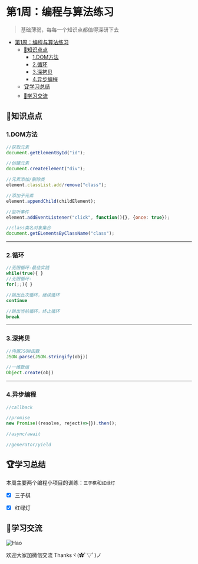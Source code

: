 # 第1周：编程与算法练习

>基础薄弱，每每一个知识点都值得深研下去

<!-- TOC -->

- [第1周：编程与算法练习](#第1周编程与算法练习)
  - [:lollipop:知识点点](#lollipop知识点点)
    - [1.DOM方法](#1dom方法)
    - [2.循环](#2循环)
    - [3.深拷贝](#3深拷贝)
    - [4.异步编程](#4异步编程)
  - [:trophy:学习总结](#trophy学习总结)
  - [:gift_heart:学习交流](#gift_heart学习交流)

<!-- /TOC -->

## :lollipop:知识点点

### 1.DOM方法
```javascript
//获取元素
document.getElementById("id");

//创建元素
document.createElement("div");

//元素添加/删除类
element.classList.add/remove("class");

//添加子元素
element.appendChild(childElement);

//监听事件
element.addEventListener("click", function(){}, {once: true});

//class类名对象集合
document.getELementsByClassName("class");

```

***

### 2.循环
```javascript
//无限循环-最佳实践
while(true){ }
//无限循环-
for(;;){ }

//跳出此次循环，继续循环
continue

//跳出当前循环，终止循环
break
```

***

### 3.深拷贝
```javascript
//内置JSON函数
JSON.parse(JSON.stringify(obj))

//一维数组
Object.create(obj)
```

***

### 4.异步编程
```javascript
//callback

//promise
new Promise((resolve, reject)=>{}).then();

//async/await

//generator/yield
```

  
## :trophy:学习总结

本周主要两个编程小项目的训练：`三子棋`和`红绿灯`

- [x] 三子棋
- [x] 红绿灯
  

## :gift_heart:学习交流

![Hao](https://haoer.oss-cn-hangzhou.aliyuncs.com/hao.jpg)

欢迎大家加微信交流 Thanksヾ(✿ﾟ▽ﾟ)ノ

